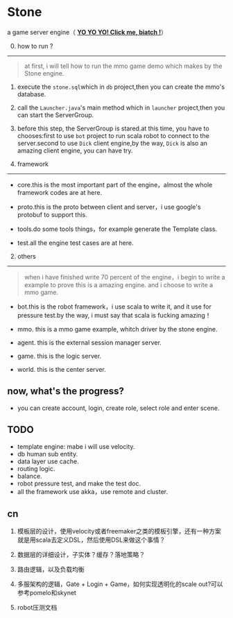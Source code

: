Stone
=====
a game server engine（
[**YO YO YO! Click me, biatch !**](https://github.com/crazyjohn/Stone/wiki)）

0. how to run ?
----------
> at first, i will tell how to run the mmo game demo which makes by the Stone engine.

1. execute the `stone.sql`which in `db` project,then you can create the mmo's database.

2. call the `Launcher.java`'s main method which in `launcher` project,then you can start the ServerGroup.

3. before this step, the ServerGroup is stared.at this time, you have to chooses:first to use `bot` project to run scala robot to connect to the server.second to use `Dick` client engine,by the way, `Dick` is also an amazing client engine, you can have try.


1. framework 
----------
- core.this is the most important part of the engine，almost the whole framework codes are at here.

- proto.this is the proto between client and server，i use google's protobuf to support this.

- tools.do some tools things，for example generate the Template class.

- test.all the engine test cases are at here.

2. others
----------
> when i have finished write 70 percent of the engine，i begin to write a example to prove this is a amazing engine. and i choose to write a mmo game.

- bot.this is the robot framework，i use scala to write it, and it use for pressure test.by the way, i must say that scala is fucking amazing！

- mmo. this is a mmo game example, whitch driver by the stone engine.

- agent. this is the external session manager server.

- game. this is the logic server.

- world. this is the center server.


now, what's the progress?
----------
- you can create account, login, create role, select role and enter scene.



TODO
----------
- template engine: mabe i will use velocity.
- db human sub entity.
- data layer use cache.
- routing logic.
- balance.
- robot pressure test, and make the test doc.
- all the framework use akka，use remote and cluster.


cn
----------
1. 模板层的设计，使用velocity或者freemaker之类的模板引擎，还有一种方案就是用scala去定义DSL，然后使用DSL来做这个事情？

2. 数据层的详细设计，子实体？缓存？落地策略？

3. 路由逻辑，以及负载均衡

4. 多服架构的逻辑，Gate + Login + Game，如何实现透明化的scale out?可以参考pomelo和skynet

5. robot压测文档